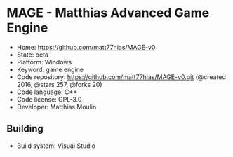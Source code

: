 # MAGE - Matthias Advanced Game Engine

- Home: https://github.com/matt77hias/MAGE-v0
- State: beta
- Platform: Windows
- Keyword: game engine
- Code repository: https://github.com/matt77hias/MAGE-v0.git (@created 2016, @stars 257, @forks 20)
- Code language: C++
- Code license: GPL-3.0
- Developer: Matthias Moulin

## Building

- Build system: Visual Studio
